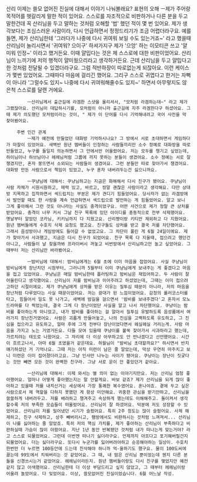 산리
	이제는 쓸모 없어진 진실에 대해서 이야기 나눠볼래요?
		표현의 오해
			ㅡ제가 주어랑 목적어를 헷갈리게 말한 적이 있어요. 스스로를 자조적으로 비판하거나 다른 분을 두고 말한건데 꼭 산리님을 두고 말하는 것처럼 오해할 '법' 했던 적이 몇 번 있어요. 제가 생각보다는 조심스러운 사람이라, 다시 언급하면서 정정드리기가 조금 어렵더라구요. 예를 들면, 제가 산리님한테 '그러다가 나중에 다시 귀여워 보일 수도 있는거죠~' 라고 했을때 산리님이 놀리시면서 '귀여워? 으이구' 하셔가지구 제가 '으앙' 하는 이모티콘 쓰고 '얄미워 인정~' 이라고 했거든요. 이때 얄밉다는 것은 제 스스로에 대한 비판이었어요. 산리님이 느끼기에 저의 행적이 얄미웠으리라고 생각하거든요. 근데 산리님을 두고 얄밉다고 한 것처럼 전달될 수 있겠더라구요. 그럼 적반하장이 따로없는게 되잖아요. 이런 케이스가 몇번 있었어요. 그때마다 마음에 걸리긴 했어요. 그리구 스스로 귀엽다고 한거는 자뻑이 아니라 '그럴수도 있지~ 나중에 다시 귀여워해줄수도 있지~' 하면서 아무렇지도 않은척 스스로를 달랜 거에요.

			ㅡ산리님께서 출근길에 라겜한 스샷을 올리셔서, "모처럼 라겜하는데~" 라고 제가 그랬잖아요. 산리님이 대답하시기를, 모처럼이 아니라 출근길에 자주 라겜한다구 하셨어요. 그때 제가 의도했던 모처럼이라는 것이, " 제가 이 단어를 다시 기억해내려고 국어 사전을 막 찾아봤어요.

		주변 인간 관계
			ㅡ제가 예전에 만들었던 대화방 기억하시나요? 그 방에서 서로 초대하면서 게임하다가 마찰이 있었어요. 새벽반 원년 멤버들이 인정하는 사람들끼리만 소수 정예로 대화방을 따로 만들었고, 누구를 들일지 의논하면서 그 안에서만 어울렸어요. 저는 모두를 챙기고 싶었는데, 하이님이나 하브님이나 헤헤님처럼 그룹에 끼지 못하는 분들이 생겼어요. 소수 정예는 서로 잘 챙겼지만, 혼자 붕뜨면서 소외되는 사람들이 생겼어요. 그런 분들만 따로 찾아가서 챙겼어요. 대화방 만든 사람으로서 책임이 있었고, 누구 혼자 내버려두는건 싫으니까요.

			ㅡ쿠냥님에 대해서: 쿠냥님하고는 지금은 화해해서 다시 친구가 됐어요. 쿠냥님이 사람 자체가 시원시원하고, 매력 있고, 바르고, 정말 괜찮은 사람이라고 생각해요. 다만 상대방 지목하고 집착하면서 섹드립치는 부분은 제가 견디기 힘들었어요. 당사자가 없는 라겜방에서 발언할 때도 한 사람을 계속 언급하면서 섹드립으로 발언하는 게 힘들었어요. 알고 보니 그게 좋아해서 그런 것도 아니라는 사실도 충격이었구요. 어떤 사건으로 제가 정말 큰 상처를 받았어요. 충격이 너무 커서 그날 친구 목록에 있던 아이디를 충동적으로 전부 삭제했어요. 옛날부터 알았던 코카님, 키키님까지 다 지웠고요. 산리쨩이랑 키티만 제외하고 다 지웠어요. 원년 멤버들에게 수호치 삭제 요청도 했고요. 친구들도 상처를 받고 결국 저를 차단했어요. 그래서 음성방이나 게임방에도 들어갈 수 없었고요. 그 차단이 풀린 게 6월 24일이에요. 제가 찾아가서 사과했고, 지금은 다시 친구가 되었어요. 친구 목록 다 지울때, 접으려고 했던건 아니고, 사람들이 날 찾을까봐 프라이버시 꺼놓고 비번방에서 산리님하고만 놀고 싶었어요. 그때부터 저는 산리님만 바라봤어요.

			ㅡ밤비님에 대해서: 밤비님에게는 6월 초에 이미 마음을 접었어요. 사실 쿠냥님이 밤비님에게 장난치던 시점부터, 그러니까 5월부터 이미 쿠냥님에게 보내주는 게 좋겠다고 마음을 접고 있었어요. 쿠냥님은 매일 밤비님한테 플러팅하고 밤비님은 재밌어하고. 두 사람이 잘 어울린다고 생각했어요. 산리님이 저를 밤비님과 이어주려고 하셨었는데, 그때는 이미 접으려고하던 시절이에요. 제가 쿠냥님에게 상처를 받은 이유는 질투심 때문이 아니라, 저의 마음을 장난처럼 다루었다는 사실 때문이었어요. 저는 광대가 된 느낌이었어요. 감정의 롤러코스터를 타고, 힘들어서 일도 못 나가고, 새벽에 밤길을 걸으면서 '밤비를 보내주겠다'고 혼자서 모노드라마를 다 찍었는데, 결국 그게 다 장난이었단 사실을 알고 나서 차단했어요. 쿠냥이는 밤비를 좋아하는게 아니었고, 내가 밤비를 좋아하는 걸 알아서 질투심 유발하도록 음성룸에서 여러가지 장난친거였어요. 사람은 괴롭게 만들어놓고, 나의 진심을 고백하도록 유도하고, 그 진심을 접으라고 유도하고, 얼마 후에 그게 전부다 장난이었다면서 헤실헤실 거리는게. 사람 마음을 가지고 노는 거였거든요. 다들 모여 있을때 쿠냥이를 불쑥 찾아가서 사과하라고 했는데, 가르치려는 태도로 나왔어요. 그 자리에 더 이상 아무하고도 안 만나겠다고 선언했어요. 시간이 흐르고나서, 아마 6월 초였을거 같은데요. 하월님이 "밤비님 초대할까요?" 하시면서 반지 얘기하셨던 거 기억나요. 그때 저는 아직 미련이 남은 줄 알았는데, 막상 우연히 마주치고 보니 미련은 이미 접어졌더라고요. 그냥 인사만 나누는 사이가 됐어요. 쿠냥이는 장난이 짓궃다는 것만 빼면 모든 것이 완벽한 친구라. 그냥 서로 운이 안 좋았던거 같아요.

			ㅡ산리님에 대해서: 이제 와서는 별 의미 없는 이야기지만요. 저는 산리님 엄청 좋아했어요. 얼마나 어떻게 좋아했는지는 말 안할게요. 바보 같죠? 제가 산리님을 되게 많이 좋아하고 있을때 저를 내치신거는 세상에서 가장 통쾌한 복수였어요. 혼나야죠. 곁에 두고 싶은 사람으로서 제 역할을 다하지 못했던 게 항상 미안해요. 귀중한 관심을 받기만하고, 산리님을 쓸쓸하게 내버려두고. 저를 배려하고 챙겨주고 속상하게 했는데도 이해해주고. 돌이켜서 생각할수록 저의 부족한 모습들이 떠올랐어요. 산리님이 잘 하셨어요. 덕분에 저도 성장할 수 있었어요. 산리님이 저를 밀어냈던 시기가 슬펐어요. 특히 2주 정도는 많이 슬펐어요. 사제 해제하고, 친구 삭제하고, 상주 빼버리시고, 팸방에서도 비판하시는 것처럼 느껴져서... 산리님이 나를 싫어하는 줄 알았죠. 특히 저의 핵심 가치를, 제가 좋아하는 산리님이 부족하다고 비판하실때 가슴이 많이 아팠어요. 지난 1년 동안 반복됐던 것처럼 내가 떠나는게 맞는거야? 라고 스스로 되물었어요. 그런데 이번엔 떠나기 싫더라구요. 언제까지 아프다고 포기해버릴건지 되물었어요. 더는 싫더라구요. 또다시 누군가를 잃어버려야하고 순응해야하는 일상이. 수호치 한번만 더 누르면 100등안에 드는데 친삭해야 하니까 억-울하기도 했구요. 물이 100도씨에 끓는데 99도에서 치워버리는 것 같았어요. 그 때, 내 맘은 산리님 뿐이었는데 웬지 다른 분들을 신경쓰시는거 같았어요. 헤헤님이라든지. 원년 멤버들이랑도 다시 친구를 맺었지만 예전같지 않고 어색했어요. 산리님한테 더 이상 부담드리고 싶지 않았고, 그 때부터 헤헤님이랑 어울려 놀았어요. 다 잊었어요. 이상, 쓸모없어진 진실이었습니다. 6월 어느날 작성.
